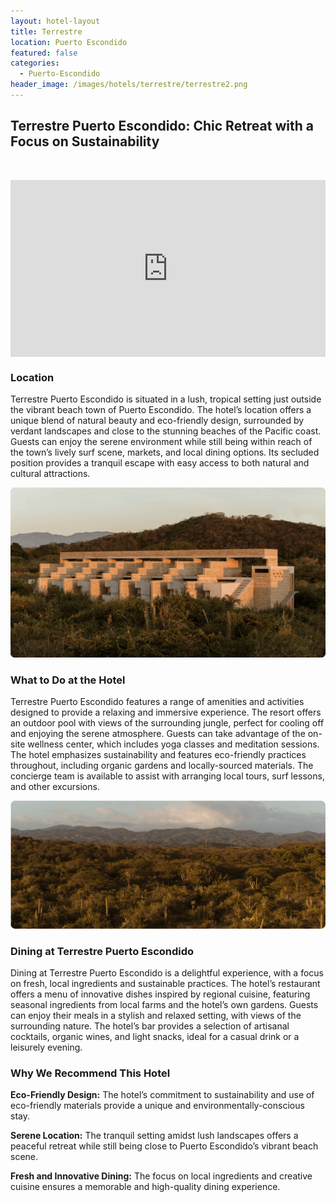 ```yaml
---
layout: hotel-layout
title: Terrestre
location: Puerto Escondido
featured: false
categories:
  - Puerto-Escondido
header_image: /images/hotels/terrestre/terrestre2.png
---
```

## Terrestre Puerto Escondido: Chic Retreat with a Focus on Sustainability

&nbsp;

<style>.embed-container { position: relative; padding-bottom: 56.25%; height: 0; overflow: hidden; max-width: 100%; } .embed-container iframe, .embed-container object, .embed-container embed { position: absolute; top: 0; left: 0; width: 100%; height: 100%; }</style>

<div class="embed-container"><iframe src="https://www.youtube.com/embed/-AttX0KefS0" frameborder="0" allowfullscreen=""></iframe></div>

### Location

Terrestre Puerto Escondido is situated in a lush, tropical setting just outside the vibrant beach town of Puerto Escondido. The hotel’s location offers a unique blend of natural beauty and eco-friendly design, surrounded by verdant landscapes and close to the stunning beaches of the Pacific coast. Guests can enjoy the serene environment while still being within reach of the town’s lively surf scene, markets, and local dining options. Its secluded position provides a tranquil escape with easy access to both natural and cultural attractions.

![](/images/hotels/terrestre/terrestre1.png)

### What to Do at the Hotel

Terrestre Puerto Escondido features a range of amenities and activities designed to provide a relaxing and immersive experience. The resort offers an outdoor pool with views of the surrounding jungle, perfect for cooling off and enjoying the serene atmosphere. Guests can take advantage of the on-site wellness center, which includes yoga classes and meditation sessions. The hotel emphasizes sustainability and features eco-friendly practices throughout, including organic gardens and locally-sourced materials. The concierge team is available to assist with arranging local tours, surf lessons, and other excursions.

![](/images/hotels/terrestre/terrestre3.png)

### Dining at Terrestre Puerto Escondido

Dining at Terrestre Puerto Escondido is a delightful experience, with a focus on fresh, local ingredients and sustainable practices. The hotel’s restaurant offers a menu of innovative dishes inspired by regional cuisine, featuring seasonal ingredients from local farms and the hotel’s own gardens. Guests can enjoy their meals in a stylish and relaxed setting, with views of the surrounding nature. The hotel’s bar provides a selection of artisanal cocktails, organic wines, and light snacks, ideal for a casual drink or a leisurely evening.

### Why We Recommend This Hotel

**Eco-Friendly Design:** The hotel’s commitment to sustainability and use of eco-friendly materials provide a unique and environmentally-conscious stay.&nbsp;

**Serene Location:** The tranquil setting amidst lush landscapes offers a peaceful retreat while still being close to Puerto Escondido’s vibrant beach scene.&nbsp;

**Fresh and Innovative Dining:** The focus on local ingredients and creative cuisine ensures a memorable and high-quality dining experience.&nbsp;

